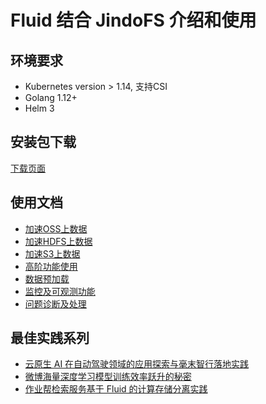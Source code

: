 # Fluid 结合 JindoFS 介绍和使用

## 环境要求
* Kubernetes version > 1.14, 支持CSI
* Golang 1.12+
* Helm 3

## 安装包下载
[下载页面](Current/jindo_fluid_download.md)

## 使用文档
* [加速OSS上数据](Current/jindo_fluid_oss_ufs_example.md)
* [加速HDFS上数据](Current/jindo_fluid_hdfs_ufs_example.md)
* [加速S3上数据](Current/jindo_fluid_s3_ufs_example.md)
* [高阶功能使用](Current/jindo_fluid_ways_to_use.md)
* [数据预加载](Current/jindo_fluid_dataload.md)
* [监控及可观测功能](Current/jindo_fluid_monitor_metric.md)
* [问题诊断及处理](Current/jindo_fluid_question.md)

## 最佳实践系列
* [云原生 AI 在自动驾驶领域的应用探索与毫末智行落地实践](https://www.infoq.cn/article/YkTwXpZGaE86E29MdVo2)
* [微博海量深度学习模型训练效率跃升的秘密](https://www.infoq.cn/article/FClx4Cco6b1jomi6UZSy)
* [作业帮检索服务基于 Fluid 的计算存储分离实践](https://www.infoq.cn/article/W65RcTI8AUhmoHVLkzWo?utm_source=tuicool&utm_medium=referral)
  